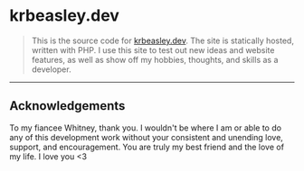 # krbeasley.dev

> This is the source code for [krbeasley.dev](https://www.krbeasley.dev). The site is statically hosted, written with PHP. I use this site to test out new ideas and website features, as well as show off my hobbies, thoughts, and skills as a developer.

---

## Acknowledgements

To my fiancee Whitney, thank you. I wouldn't be where I am or able to do any of this development work without your consistent and unending love, support, and encouragement. You are truly my best friend and the love of my life. I love you <3

